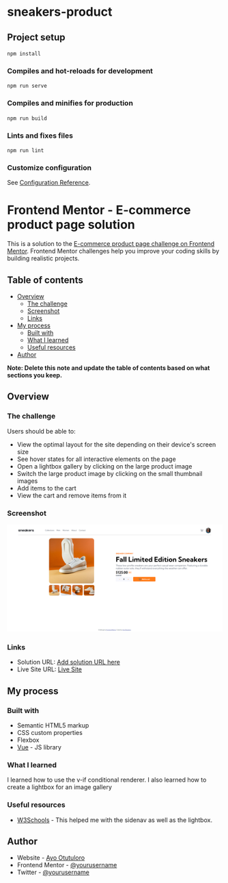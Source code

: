 # sneakers-product

## Project setup
```
npm install
```

### Compiles and hot-reloads for development
```
npm run serve
```

### Compiles and minifies for production
```
npm run build
```

### Lints and fixes files
```
npm run lint
```

### Customize configuration
See [Configuration Reference](https://cli.vuejs.org/config/).


# Frontend Mentor - E-commerce product page solution

This is a solution to the [E-commerce product page challenge on Frontend Mentor](https://www.frontendmentor.io/challenges/ecommerce-product-page-UPsZ9MJp6). Frontend Mentor challenges help you improve your coding skills by building realistic projects.

## Table of contents

- [Overview](#overview)
  - [The challenge](#the-challenge)
  - [Screenshot](#screenshot)
  - [Links](#links)
- [My process](#my-process)
  - [Built with](#built-with)
  - [What I learned](#what-i-learned)
  - [Useful resources](#useful-resources)
- [Author](#author)

**Note: Delete this note and update the table of contents based on what sections you keep.**

## Overview

### The challenge

Users should be able to:

- View the optimal layout for the site depending on their device's screen size
- See hover states for all interactive elements on the page
- Open a lightbox gallery by clicking on the large product image
- Switch the large product image by clicking on the small thumbnail images
- Add items to the cart
- View the cart and remove items from it

### Screenshot

![](./src/assets/images/screenshot.png)

### Links

- Solution URL: [Add solution URL here](https://your-solution-url.com)
- Live Site URL: [Live Site](https://sneakers-product.onrender.com)

## My process

### Built with

- Semantic HTML5 markup
- CSS custom properties
- Flexbox
- [Vue](https://vuejs.org/) - JS library

### What I learned

I learned how to use the v-if conditional renderer. I also learned how to create a lightbox for an image gallery

### Useful resources

- [W3Schools](https://www.w3schools.com) - This helped me with the sidenav as well as the lightbox.


## Author

- Website - [Ayo Otutuloro](https://darkerarcher.netlify.app)
- Frontend Mentor - [@yourusername](https://www.frontendmentor.io/profile/darkerarcher)
- Twitter - [@yourusername](https://www.twitter.com/DarkerArcher)
